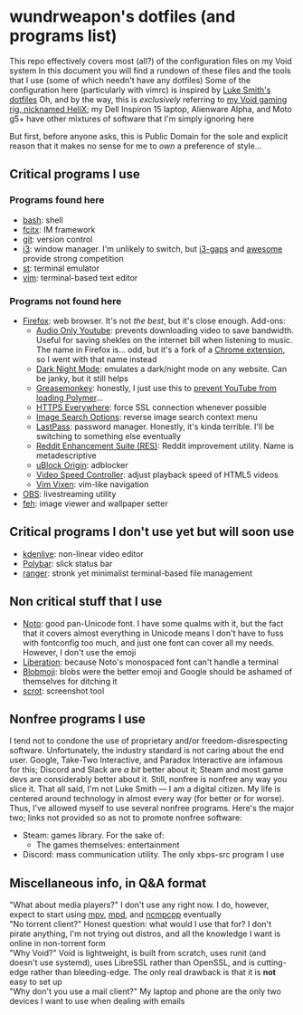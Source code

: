 # wundrweapon's dotfiles (and programs list)
This repo effectively covers most (all?) of the configuration files on my Void system
In this document you will find a rundown of these files and the tools that I use (some of which needn't have any dotfiles)
Some of the configuration here (particularly with vimrc) is inspired by [Luke Smith's dotfiles](https://github.com/LukeSmithxyz/voidrice)
Oh, and by the way, this is *exclusively* referring to [my Void gaming rig, nicknamed HeliX](https://pcpartpicker.com/user/wundrweapon/saved/363WD3); my Dell Inspiron 15 laptop, Alienware Alpha, and Moto g5+ have other mixtures of software that I'm simply ignoring here

But first, before anyone asks, this is Public Domain for the sole and explicit reason that it makes no sense for me to *own* a preference of style...

## Critical programs I use
### Programs found here
* [bash](https://www.gnu.org/software/bash/): shell
* [fcitx](https://fcitx-im.org/): IM framework
* [git](https://git-scm.com/): version control
* [i3](https://i3wm.org/): window manager. I'm unlikely to switch, but [i3-gaps](https://github.com/Airblader/i3) and [awesome](https://awesomewm.org/) provide strong competition
* [st](https://github.com/LukeSmithxyz/st): terminal emulator
* [vim](https://www.vim.org/): terminal-based text editor

### Programs not found here
* [Firefox](https://firefox.com): web browser. It's not *the best*, but it's close enough. Add-ons:
  * [Audio Only Youtube](https://addons.mozilla.org/en-US/firefox/addon/youtube-audio_only/): prevents downloading video to save bandwidth. Useful for saving shekles on the internet bill when listening to music. The name in Firefox is... odd, but it's a fork of a [Chrome extension](https://chrome.google.com/webstore/detail/audio-only-youtube/pkocpiliahoaohbolmkelakpiphnllog), so I went with that name instead
  * [Dark Night Mode](https://addons.mozilla.org/en-US/firefox/addon/dark-night-mode/): emulates a dark/night mode on any website. Can be janky, but it still helps
  * [Greasemonkey](https://addons.mozilla.org/en-US/firefox/addon/greasemonkey/): honestly, I just use this to [prevent YouTube from loading Polymer](https://greasyfork.org/en/scripts/39544-youtube-polymer-disable)...
  * [HTTPS Everywhere](https://addons.mozilla.org/en-US/firefox/addon/https-everywhere/): force SSL connection whenever possible
  * [Image Search Options](https://addons.mozilla.org/en-US/firefox/addon/image-search-options/): reverse image search context menu
  * [LastPass](https://addons.mozilla.org/en-US/firefox/addon/lastpass-password-manager/): password manager. Honestly, it's kinda terrible. I'll be switching to something else eventually
  * [Reddit Enhancement Suite (RES)](https://addons.mozilla.org/en-US/firefox/addon/reddit-enhancement-suite/): Reddit improvement utility. Name is metadescriptive
  * [uBlock Origin](https://addons.mozilla.org/en-US/firefox/addon/ublock-origin/): adblocker
  * [Video Speed Controller](https://addons.mozilla.org/en-US/firefox/addon/videospeed/): adjust playback speed of HTML5 videos
  * [Vim Vixen](https://addons.mozilla.org/en-US/firefox/addon/vim-vixen/): vim-like navigation
* [OBS](https://obsproject.com/): livestreaming utility
* [feh](https://feh.finalrewind.org/): image viewer and wallpaper setter

## Critical programs I don't use yet but will soon use
* [kdenlive](https://kdenlive.org/): non-linear video editor
* [Polybar](https://polybar.github.io/): slick status bar
* [ranger](https://ranger.github.io/): stronk yet minimalist terminal-based file management

## Non critical stuff that I use
* [Noto](https://www.google.com/get/noto/): good pan-Unicode font. I have some qualms with it, but the fact that it covers almost everything in Unicode means I don't have to fuss with fontconfig too much, and just one font can cover all my needs. However, I don't use the emoji
* [Liberation](https://en.wikipedia.org/wiki/Liberation_fonts): because Noto's monospaced font can't handle a terminal
* [Blobmoji](https://github.com/C1710/blobmoji): blobs were the better emoji and Google should be ashamed of themselves for ditching it
* [scrot](https://en.wikipedia.org/wiki/Scrot): screenshot tool

## Nonfree programs I use
I tend not to condone the use of proprietary and/or freedom-disrespecting software. Unfortunately, the industry standard is not caring about the end user. Google, Take-Two Interactive, and Paradox Interactive are infamous for this; Discord and Slack are *a bit* better about it; Steam and most game devs are considerably better about it. Still, nonfree is nonfree any way you slice it.
That all said, I'm not Luke Smith — I am a digital citizen. My life is centered around technology in almost every way (for better or for worse). Thus, I've allowed myself to use several nonfree programs. Here's the major two; links not provided so as not to promote nonfree software:

* Steam: games library. For the sake of:
  * The games themselves: entertainment
* Discord: mass communication utility. The only xbps-src program I use

## Miscellaneous info, in Q&A format
"What about media players?" I don't use any right now. I do, however, expect to start using [mpv](https://mpv.io/), [mpd](https://www.musicpd.org/), and [ncmpcpp](https://rybczak.net/ncmpcpp/) eventually  
"No torrent client?" Honest question: what would I use that for? I don't pirate anything, I'm not trying out distros, and all the knowledge I want is online in non-torrent form  
"Why Void?" Void is lightweight, is built from scratch, uses runit (and doesn't use systemd), uses LibreSSL rather than OpenSSL, and is cutting-edge rather than bleeding-edge. The only real drawback is that it is **not** easy to set up  
"Why don't you use a mail client?" My laptop and phone are the only two devices I want to use when dealing with emails

